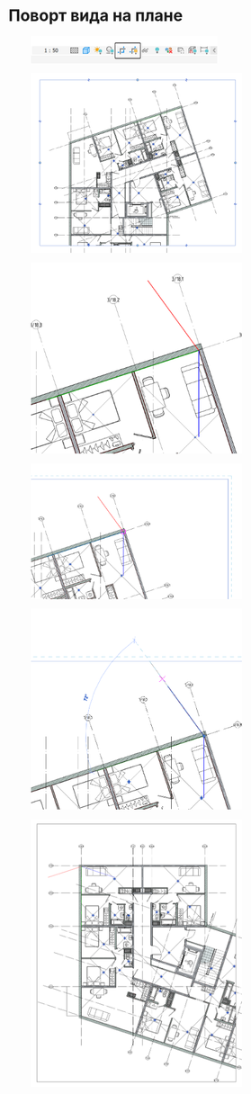 # Поворт вида на плане



<div align="left"><figure><img src="../../.gitbook/assets/image (1).png" alt="" width="331"><figcaption></figcaption></figure></div>

<div align="left"><figure><img src="../../.gitbook/assets/image (6).png" alt="" width="375"><figcaption></figcaption></figure></div>

<div align="left"><figure><img src="../../.gitbook/assets/image (2).png" alt="" width="375"><figcaption></figcaption></figure></div>

<div align="left"><figure><img src="../../.gitbook/assets/image (3).png" alt="" width="375"><figcaption></figcaption></figure></div>

<div align="left"><figure><img src="../../.gitbook/assets/image (4).png" alt="" width="375"><figcaption></figcaption></figure></div>

<div align="left"><figure><img src="../../.gitbook/assets/image (5).png" alt="" width="375"><figcaption></figcaption></figure></div>
